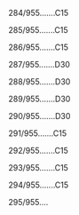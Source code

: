284/955.......C15 


285/955.......C15 


286/955.......C15 


287/955.......D30 


288/955.......D30 


289/955.......D30 


290/955.......D30 


291/955.......C15 


292/955.......C15 


293/955.......C15 


294/955.......C15 


295/955.... 

